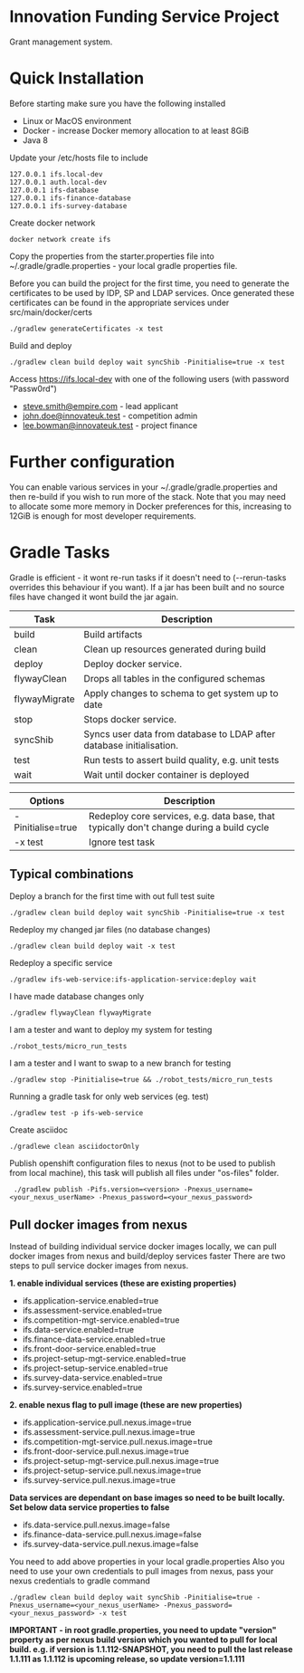 # Innovation Funding Service Project

Grant management system.

# Quick Installation

Before starting make sure you have the following installed

* Linux or MacOS environment
* Docker - increase Docker memory allocation to at least 8GiB
* Java 8

Update your /etc/hosts file to include

```
127.0.0.1 ifs.local-dev
127.0.0.1 auth.local-dev
127.0.0.1 ifs-database
127.0.0.1 ifs-finance-database
127.0.0.1 ifs-survey-database
```

Create docker network

    docker network create ifs

Copy the properties from the starter.properties file into ~/.gradle/gradle.properties - your local gradle properties
file.

Before you can build the project for the first time, you need to generate the certificates to be used by IDP, SP and LDAP services.
Once generated these certificates can be found in the appropriate services under src/main/docker/certs

    ./gradlew generateCertificates -x test

Build and deploy

    ./gradlew clean build deploy wait syncShib -Pinitialise=true -x test

Access https://ifs.local-dev with one of the following users (with password "Passw0rd")

* steve.smith@empire.com - lead applicant
* john.doe@innovateuk.test - competition admin
* lee.bowman@innovateuk.test - project finance

# Further configuration

You can enable various services in your ~/.gradle/gradle.properties and then re-build if you wish to run more of the
stack.  Note that you may need to allocate some more memory in Docker preferences for this, increasing to 12GiB is
enough for most developer requirements.

# Gradle Tasks

Gradle is efficient - it wont re-run tasks if it doesn't need to (--rerun-tasks overrides this behaviour if you want).
If a jar has been built and no source files have changed it wont build the jar again.


| Task          | Description
|---------------|--------------
| build         | Build artifacts
| clean         | Clean up resources generated during build
| deploy        | Deploy docker service.
| flywayClean   | Drops all tables in the configured schemas
| flywayMigrate | Apply changes to schema to get system up to date
| stop          | Stops docker service.
| syncShib      | Syncs user data from database to LDAP after database initialisation.
| test          | Run tests to assert build quality, e.g. unit tests
| wait          | Wait until docker container is deployed

| Options            | Description
|--------------------|--------------
| -Pinitialise=true  | Redeploy core services, e.g. data base, that typically don't change during a build cycle
| -x test            | Ignore test task

## Typical combinations

Deploy a branch for the first time with out full test suite

    ./gradlew clean build deploy wait syncShib -Pinitialise=true -x test

Redeploy my changed jar files (no database changes)

    ./gradlew clean build deploy wait -x test

Redeploy a specific service

    ./gradlew ifs-web-service:ifs-application-service:deploy wait

I have made database changes only

    ./gradlew flywayClean flywayMigrate

I am a tester and want to deploy my system for testing

    ./robot_tests/micro_run_tests

I am a tester and I want to swap to a new branch for testing

    ./gradlew stop -Pinitialise=true && ./robot_tests/micro_run_tests

Running a gradle task for only web services (eg. test)

    ./gradlew test -p ifs-web-service

Create asciidoc

    ./gradlewe clean asciidoctorOnly
    
Publish openshift configuration files to nexus (not to be used to publish from local machine), this task will publish all files under "os-files" folder.

     ./gradlew publish -Pifs.version=<version> -Pnexus_username=<your_nexus_userName> -Pnexus_password=<your_nexus_password> 

## Pull docker images from nexus
Instead of building individual service docker images locally, we can pull docker images from nexus and build/deploy services faster
There are two steps to pull service docker images from nexus. 

**1. enable individual services (these are existing properties)**
- ifs.application-service.enabled=true
- ifs.assessment-service.enabled=true
- ifs.competition-mgt-service.enabled=true
- ifs.data-service.enabled=true
- ifs.finance-data-service.enabled=true
- ifs.front-door-service.enabled=true
- ifs.project-setup-mgt-service.enabled=true
- ifs.project-setup-service.enabled=true
- ifs.survey-data-service.enabled=true
- ifs.survey-service.enabled=true

**2. enable nexus flag to pull image (these are new properties)**
- ifs.application-service.pull.nexus.image=true
- ifs.assessment-service.pull.nexus.image=true
- ifs.competition-mgt-service.pull.nexus.image=true
- ifs.front-door-service.pull.nexus.image=true
- ifs.project-setup-mgt-service.pull.nexus.image=true
- ifs.project-setup-service.pull.nexus.image=true
- ifs.survey-service.pull.nexus.image=true

**Data services are dependant on base images so need to be built locally. Set below data service properties to false**
- ifs.data-service.pull.nexus.image=false
- ifs.finance-data-service.pull.nexus.image=false
- ifs.survey-data-service.pull.nexus.image=false

You need to add above properties in your local gradle.properties
Also you need to use your own credentials to pull images from nexus, pass your nexus credentials to gradle command

    ./gradlew clean build deploy wait syncShib -Pinitialise=true -Pnexus_username=<your_nexus_userName> -Pnexus_password=<your_nexus_password> -x test

**IMPORTANT - in root gradle.properties, you need to update "version" property as per nexus build version which you wanted to pull for local build. 
e.g. if version is 1.1.112-SNAPSHOT, you need to pull the last release 1.1.111 as 1.1.112 is upcoming release, so update version=1.1.111**
